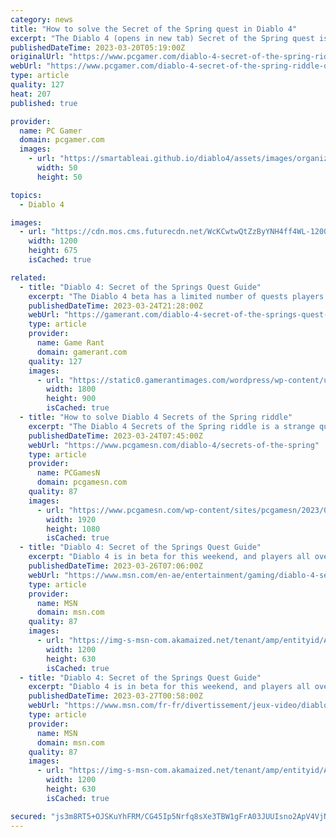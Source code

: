 ```yaml
---
category: news
title: "How to solve the Secret of the Spring quest in Diablo 4"
excerpt: "The Diablo 4 (opens in new tab) Secret of the Spring quest is one that you can run into while out exploring the snowy plains and gloomy forests of the Fractured Peaks, but it's tricky to overcome ..."
publishedDateTime: 2023-03-20T05:19:00Z
originalUrl: "https://www.pcgamer.com/diablo-4-secret-of-the-spring-riddle-quest/"
webUrl: "https://www.pcgamer.com/diablo-4-secret-of-the-spring-riddle-quest/"
type: article
quality: 127
heat: 207
published: true

provider:
  name: PC Gamer
  domain: pcgamer.com
  images:
    - url: "https://smartableai.github.io/diablo4/assets/images/organizations/pcgamer.com-50x50.jpg"
      width: 50
      height: 50

topics:
  - Diablo 4

images:
  - url: "https://cdn.mos.cms.futurecdn.net/WcKCwtwQtZzByYNH4ff4WL-1200-80.jpg"
    width: 1200
    height: 675
    isCached: true

related:
  - title: "Diablo 4: Secret of the Springs Quest Guide"
    excerpt: "The Diablo 4 beta has a limited number of quests players can complete, but some of them can be quite the challenge for players. Near the Kylslik Plateau's Forsaken Quarry, players can find a Discarded ..."
    publishedDateTime: 2023-03-24T21:28:00Z
    webUrl: "https://gamerant.com/diablo-4-secret-of-the-springs-quest-riddle/"
    type: article
    provider:
      name: Game Rant
      domain: gamerant.com
    quality: 127
    images:
      - url: "https://static0.gamerantimages.com/wordpress/wp-content/uploads/2023/03/diablo-4-10.jpg"
        width: 1800
        height: 900
        isCached: true
  - title: "How to solve Diablo 4 Secrets of the Spring riddle"
    excerpt: "The Diablo 4 Secrets of the Spring riddle is a strange quest; not only does it begin from a seemingly random note, found in the wilderness, but the instructions written on that note are vague at best."
    publishedDateTime: 2023-03-24T07:45:00Z
    webUrl: "https://www.pcgamesn.com/diablo-4/secrets-of-the-spring"
    type: article
    provider:
      name: PCGamesN
      domain: pcgamesn.com
    quality: 87
    images:
      - url: "https://www.pcgamesn.com/wp-content/sites/pcgamesn/2023/03/diablo-4-secrets-of-the-spring.jpg"
        width: 1920
        height: 1080
        isCached: true
  - title: "Diablo 4: Secret of the Springs Quest Guide"
    excerpt: "Diablo 4 is in beta for this weekend, and players all over the world will be logging in to try their hand at this isometric action RPG ahead of its release. While the beta only allows players to get ..."
    publishedDateTime: 2023-03-26T07:06:00Z
    webUrl: "https://www.msn.com/en-ae/entertainment/gaming/diablo-4-secret-of-the-springs-quest-guide/ar-AA193iBm"
    type: article
    provider:
      name: MSN
      domain: msn.com
    quality: 87
    images:
      - url: "https://img-s-msn-com.akamaized.net/tenant/amp/entityid/AA193elo.img?h=630&w=1200&m=6&q=60&o=t&l=f&f=jpg&x=684&y=67"
        width: 1200
        height: 630
        isCached: true
  - title: "Diablo 4: Secret of the Springs Quest Guide"
    excerpt: "Diablo 4 is in beta for this weekend, and players all over the world will be logging in to try their hand at this isometric action RPG ahead of its release. While the beta only allows players to get ..."
    publishedDateTime: 2023-03-27T00:58:00Z
    webUrl: "https://www.msn.com/fr-fr/divertissement/jeux-video/diablo-4-secret-of-the-springs-quest-guide/ar-AA193iBm"
    type: article
    provider:
      name: MSN
      domain: msn.com
    quality: 87
    images:
      - url: "https://img-s-msn-com.akamaized.net/tenant/amp/entityid/AA193elo.img?h=630&w=1200&m=6&q=60&o=t&l=f&f=jpg&x=684&y=67"
        width: 1200
        height: 630
        isCached: true

secured: "js3m8RT5+OJSKuYhFRM/CG45Ip5Nrfq8sXe3TBW1gFrA03JUUIsno2ApV4VjNd37d9amuum/2Y4fwLcLdlNhqifhNZgbHXiAiVRfNgiIwgOLaSxiV9o+SFes7rgWLLTL6xTFmbmzslOCfqcIIPf7Hl+czDRHfNl5N0BpNKu8BxVN6lsNtGJUy4D8P9HFdEhQ9a8wNX6dLasyMHrTecqOcCRUBN+pRzU8yj4ixiZfSVUjyrIEI/gdqruWtgFnERWiYeBVv42EDWuA3uTH1fvN7kuuuQ5vPPVattiM/fClR3x5URQAGplNjmhn+a+MTdGOnMwJiquYugphaV8Hyu6Dz+uaxelJeJ8MNRpE6NCBOyo=;/HSqu6HbBvHYw0wqZK4zAQ=="
---
```


